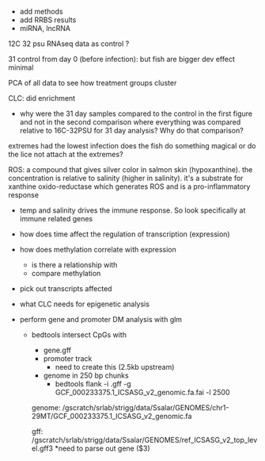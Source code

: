 - add methods
- add RRBS results
- miRNA, lncRNA

12C 32 psu RNAseq data as control ?

31 
control from day 0 (before infection): but fish are bigger dev effect minimal

PCA of all data to see how treatment groups cluster

CLC: did enrichment


- why were the 31 day samples compared to the control in the first figure and not in the second comparison where everything was compared relative to 16C-32PSU for 31 day analysis? Why do that comparison?



extremes had the lowest infection
does the fish do something magical or do the lice not attach at the extremes?

ROS: a compound that gives silver color in salmon skin (hypoxanthine). the concentration is relative to salinity (higher in salinity). it's a substrate for xanthine oxido-reductase which generates ROS and is a pro-inflammatory response

- temp and salinity drives the immune response. So look specifically at immune related genes

- how does time affect the regulation of transcription (expression)
- how does methylation correlate with expression
	- is there a relationship with 
	- compare methylation 

- pick out transcripts affected 
	 
- what CLC needs for epigenetic analysis
- perform gene and promoter DM analysis with glm
	- bedtools intersect CpGs with 
		- gene.gff
		- promoter track
			- need to create this (2.5kb upstream) 
		- genome in 250 bp chunks
			- bedtools flank -i .gff -g GCF_000233375.1_ICSASG_v2_genomic.fa.fai -l 2500 

		
		genome: /gscratch/srlab/strigg/data/Ssalar/GENOMES/chr1-29MT/GCF_000233375.1_ICSASG_v2_genomic.fa
		
		gff: /gscratch/srlab/strigg/data/Ssalar/GENOMES/ref_ICSASG_v2_top_level.gff3 
		*need to parse out gene ($3)

